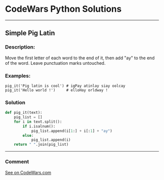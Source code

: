 # CodeWars Python Solutions

---

## Simple Pig Latin


### Description:

Move the first letter of each word to the end of it, then add "ay" to the end of the word. Leave punctuation marks untouched.

### Examples:

```
pig_it('Pig latin is cool') # igPay atinlay siay oolcay
pig_it('Hello world !')     # elloHay orldway !
```

### Solution


```python
def pig_it(text):
    pig_list = []
    for i in text.split():
        if i.isalnum():
            pig_list.append(i[1:] + i[:1] + "ay")
        else:
            pig_list.append(i)
    return " ".join(pig_list)
```

---
### Comment



[See on CodeWars.com](https://www.codewars.com/users/ITRonin)
